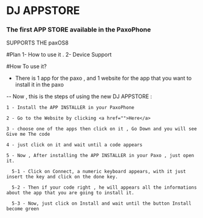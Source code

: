 # DJ APPSTORE
### The first APP STORE available in the PaxoPhone

 SUPPORTS THE paxOS8 

#Plan
1- How to use it .
2- Device Support

#How To use it?

- There is 1 app for the paxo , and 1 website for the app that you want to install it in the paxo

-- Now , this is the steps of using the new DJ APPSTORE :

    1 - Install the APP INSTALLER in your PaxoPhone
    
    2 - Go to the Website by clicking <a href="">Here</a>
    
    3 - choose one of the apps then click on it , Go Down and you will see Give me The code
    
    4 - just click on it and wait until a code appears
    
    5 - Now , After installing the APP INSTALLER in your Paxo , just open it.
    
      5-1 - Click on Connect, a numeric keyboard appears, with it just insert the key and click on the done key.
      
      5-2 - Then if your code right , he will appears all the informations about the app that you are going to install it.
      
      5-3 - Now, just click on Install and wait until the button Install become green

  

